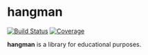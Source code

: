 # hangman

[![Build Status][travis-badge]][travis-url]
[![Coverage][coverage-image]][coverage-url]

**hangman** is a library for educational purposes.

[travis-url]: https://travis-ci.org/dshulchevskii/hangman
[travis-badge]: https://travis-ci.org/dshulchevskii/hangman.svg?branch=master
[coverage-image]: https://codecov.io/gh/dshulchevskii/hangman/branch/master/graph/badge.svg
[coverage-url]: https://codecov.io/gh/dshulchevskii/hangman
